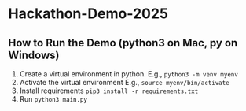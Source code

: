 # Hackathon-Demo-2025

## How to Run the Demo (python3 on Mac, py on Windows)
1. Create a virtual environment in python. E.g., `python3 -m venv myenv`
2. Activate the virtual environment E.g., `source myenv/bin/activate`
2. Install requirements `pip3 install -r requirements.txt`
3. Run `python3 main.py`